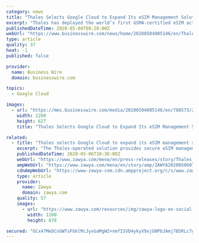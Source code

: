 ```yaml
---
category: news
title: "Thales Selects Google Cloud to Expand Its eSIM Management Solution"
excerpt: "Thales has deployed the world’s first GSMA-certified eSIM activation solution on Google Cloud. This solution will offer telecom operators secure and h"
publishedDateTime: 2020-05-04T08:20:00Z
webUrl: "https://www.businesswire.com/news/home/20200504005146/en/Thales-Selects-Google-Cloud-Expand-eSIM-Management"
type: article
quality: 37
heat: -1
published: false

provider:
  name: Business Wire
  domain: businesswire.com

topics:
  - Google Cloud

images:
  - url: "https://mms.businesswire.com/media/20200504005146/en/788573/23/thales+graphic.jpg"
    width: 1200
    height: 627
    title: "Thales Selects Google Cloud to Expand Its eSIM Management Solution"

related:
  - title: "Thales selects Google Cloud to expand its eSIM management solution"
    excerpt: "The Thales-operated solution provides secure eSIM management services and provides compliance with data protection and privacy requirements."
    publishedDateTime: 2020-05-06T10:36:00Z
    webUrl: "https://www.zawya.com/mena/en/press-releases/story/Thales_selects_Google_Cloud_to_expand_its_eSIM_management_solution-ZAWYA20200506073300/"
    ampWebUrl: "https://www.zawya.com/mena/en/story/amp/ZAWYA20200506073300/"
    cdnAmpWebUrl: "https://www-zawya-com.cdn.ampproject.org/c/s/www.zawya.com/mena/en/story/amp/ZAWYA20200506073300/"
    type: article
    provider:
      name: Zawya
      domain: zawya.com
    quality: 57
    images:
      - url: "https://www.zawya.com/resources/img/zawya-logo-en-social.png"
        width: 1200
        height: 878

secured: "GCx47MeDCnGWTsFbklMcJyxGaMgW2+nmfISVD4ykyV9xjGNPbJAmj7B5RLc7g9QL6hicQ3duaJ8WL7mjcYo3s1EVKRrQJ0Xhpea69C6UzsY3QfOT9j/G7jIgN5bL8smCsk3xT6/XYU9zR6cyAMblefeoQPCGVtG4hBPNs8LasA9o5qnYDFTNSQ75R/R/sIpegIMIIyCtMLFlvTpGSWTiUj9OdQV5yQjdSwSMDhw44Yiyt4Tr9H0Rdd+EXzU70n+iJI1mGjler3rCAyrgQagVKevX3rwvzP2hjwy9LxKIfvxOzIcvi96nBhsZlw1VnGY8Zsg/4VcbWtVFmcddemg8kxpwKkg+Va8uK+xxEq1SkPUHlhlz4xkjShc2ETeUft/vtKzFR3UfkrWuxRgvbyAmwko8ZCJOTxl1QcCEkC34LGngI72+j6YBnJ69SOqp168lxuc4Oul687sDjrDvVFX8nA60H4iOasDlU3+jzJIfPRM=;ekvgfKbuewQrj6/aeNyfUw=="
---
```


